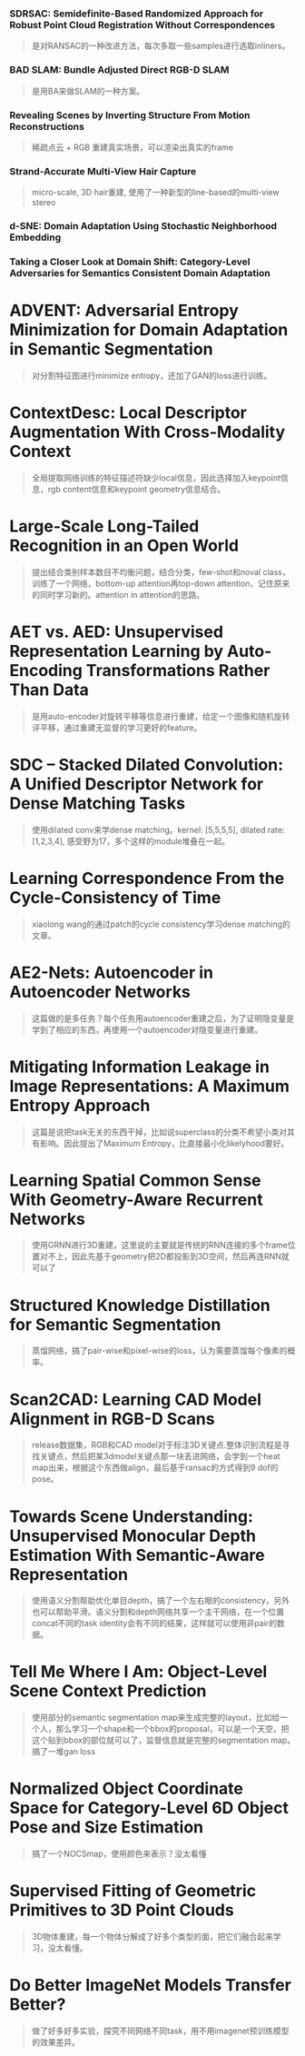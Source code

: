 ### SDRSAC: Semidefinite-Based Randomized Approach for Robust Point Cloud Registration Without Correspondences
> 是对RANSAC的一种改进方法，每次多取一些samples进行选取inliners。

### BAD SLAM: Bundle Adjusted Direct RGB-D SLAM
> 是用BA来做SLAM的一种方案。

### Revealing Scenes by Inverting Structure From Motion Reconstructions
> 稀疏点云 + RGB 重建真实场景，可以渲染出真实的frame

### Strand-Accurate Multi-View Hair Capture
> micro-scale, 3D hair重建, 使用了一种新型的line-based的multi-view stereo







### d-SNE: Domain Adaptation Using Stochastic Neighborhood Embedding
>

### Taking a Closer Look at Domain Shift: Category-Level Adversaries for Semantics Consistent Domain Adaptation
>

# ADVENT: Adversarial Entropy Minimization for Domain Adaptation in Semantic Segmentation
> 对分割特征图进行minimize entropy，还加了GAN的loss进行训练。

# ContextDesc: Local Descriptor Augmentation With Cross-Modality Context
> 全局提取网络训练的特征描述符缺少local信息，因此选择加入keypoint信息，rgb content信息和keypoint geometry信息结合。

# Large-Scale Long-Tailed Recognition in an Open World
> 提出结合类别样本数目不均衡问题，结合分类，few-shot和noval class，训练了一个网络，bottom-up attention再top-down attention，记住原来的同时学习新的。attention in attention的思路。

# AET vs. AED: Unsupervised Representation Learning by Auto-Encoding Transformations Rather Than Data
> 是用auto-encoder对旋转平移等信息进行重建，给定一个图像和随机旋转评平移，通过重建无监督的学习更好的feature。

# SDC – Stacked Dilated Convolution: A Unified Descriptor Network for Dense Matching Tasks
> 使用dilated conv来学dense matching。kernel: [5,5,5,5], dilated rate: [1,2,3,4], 感受野为17，多个这样的module堆叠在一起。

# Learning Correspondence From the Cycle-Consistency of Time
> xiaolong wang的通过patch的cycle consistency学习dense matching的文章。

# AE2-Nets: Autoencoder in Autoencoder Networks
> 这篇做的是多任务？每个任务用autoencoder重建之后，为了证明隐变量是学到了相应的东西，再使用一个autoencoder对隐变量进行重建。

# Mitigating Information Leakage in Image Representations: A Maximum Entropy Approach
> 这篇是说把task无关的东西干掉，比如说superclass的分类不希望小类对其有影响。因此提出了Maximum Entropy，比直接最小化likelyhood要好。

# Learning Spatial Common Sense With Geometry-Aware Recurrent Networks
> 使用GRNN进行3D重建，这里说的主要就是传统的RNN连接的多个frame位置对不上，因此先基于geometry把2D都投影到3D空间，然后再连RNN就可以了

# Structured Knowledge Distillation for Semantic Segmentation
> 蒸馏网络，搞了pair-wise和pixel-wise的loss，认为需要蒸馏每个像素的概率。

# Scan2CAD: Learning CAD Model Alignment in RGB-D Scans
> release数据集，RGB和CAD model对于标注3D关键点.整体识别流程是寻找关键点，然后把某3dmodel关键点那一块丢进网络，会学到一个heat map出来，根据这个东西做align，最后基于ransac的方式得到9 dof的pose。

# Towards Scene Understanding: Unsupervised Monocular Depth Estimation With Semantic-Aware Representation
> 使用语义分割帮助优化单目depth，搞了一个左右眼的consistency，另外也可以帮助平滑。语义分割和depth网络共享一个主干网络，在一个位置concat不同的task identity会有不同的结果，这样就可以使用非pair的数据。

# Tell Me Where I Am: Object-Level Scene Context Prediction
> 使用部分的semantic segmentation map来生成完整的layout，比如给一个人，那么学习一个shape和一个bbox的proposal，可以是一个天空，把这个贴到bbox的部位就可以了，监督信息就是完整的segmentation map。搞了一堆gan loss

# Normalized Object Coordinate Space for Category-Level 6D Object Pose and Size Estimation
> 搞了一个NOCSmap，使用颜色来表示？没太看懂

# Supervised Fitting of Geometric Primitives to 3D Point Clouds
> 3D物体重建，每一个物体分解成了好多个类型的面，把它们融合起来学习，没太看懂。

# Do Better ImageNet Models Transfer Better?
> 做了好多好多实验，探究不同网络不同task，用不用imagenet预训练模型的效果差异。
